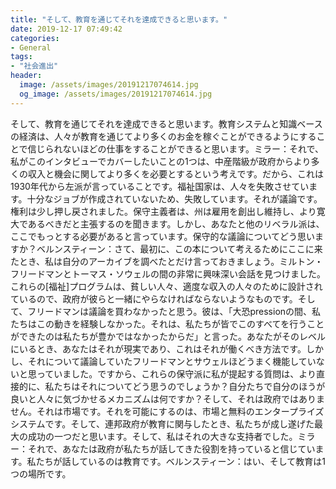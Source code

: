 ```yaml
---
title: "そして、教育を通じてそれを達成できると思います。"
date: 2019-12-17 07:49:42
categories:
- General
tags:
- "社会進出"
header:
  image: /assets/images/20191217074614.jpg
  og_image: /assets/images/20191217074614.jpg
---
```


そして、教育を通じてそれを達成できると思います。教育システムと知識ベースの経済は、人々が教育を通じてより多くのお金を稼ぐことができるようにすることで信じられないほどの仕事をすることができると思います。ミラー：それで、私がこのインタビューでカバーしたいことの1つは、中産階級が政府からより多くの収入と機会に関してより多くを必要とするという考えです。だから、これは1930年代から左派が言っていることです。福祉国家は、人々を失敗させています。十分なジョブが作成されていないため、失敗しています。それが議論です。権利は少し押し戻されました。保守主義者は、州は雇用を創出し維持し、より寛大であるべきだと主張するのを聞きます。しかし、あなたと他のリベラル派は、ここでもっとする必要があると言っています。保守的な議論についてどう思いますか？ベルンスティーン：さて、最初に、この本について考えるためにここに来たとき、私は自分のアーカイブを調べたとだけ言っておきましょう。ミルトン・フリードマンとトーマス・ソウェルの間の非常に興味深い会話を見つけました。これらの[福祉]プログラムは、貧しい人々、適度な収入の人々のために設計されているので、政府が彼らと一緒にやらなければならないようなものです。そして、フリードマンは議論を買わなかったと思う。彼は、「大恐pressionの間、私たちはこの動きを経験しなかった。それは、私たちが皆でこのすべてを行うことができたのは私たちが豊かではなかったからだ」と言った。あなたがそのレベルにいるとき、あなたはそれが現実であり、これはそれが働くべき方法です。しかし、それについて議論していたフリードマンとサウェルほどうまく機能していないと思っていました。ですから、これらの保守派に私が提起する質問は、より直接的に、私たちはそれについてどう思うのでしょうか？自分たちで自分のほうが良いと人々に気づかせるメカニズムは何ですか？そして、それは政府ではありません。それは市場です。それを可能にするのは、市場と無料のエンタープライズシステムです。そして、連邦政府が教育に関与したとき、私たちが成し遂げた最大の成功の一つだと思います。そして、私はそれの大きな支持者でした。ミラー：それで、あなたは政府が私たちが話してきた役割を持っていると信じています。私たちが話しているのは教育です。ベルンスティーン：はい、そして教育は1つの場所です。
